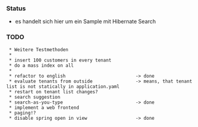 
### Status
 * es handelt sich hier um ein Sample mit Hibernate Search
 
### TODO

     * Weitere Testmethoden
     * 
     * insert 100 customers in every tenant
     * do a mass index on all
     * 
     * refactor to english                          -> done
     * evaluate tenants from outside                -> means, that tenant list is not statically in application.yaml
     * restart on tenant list changes?
     * search suggestion
     * search-as-you-type                           -> done
     * implement a web frontend
     * paging!?
     * disable spring open in view                  -> done
